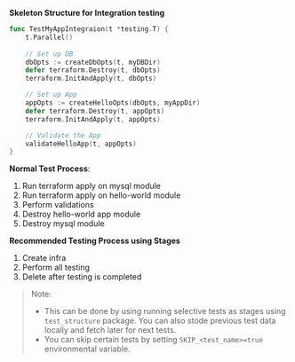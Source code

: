 **Skeleton Structure for Integration testing**

```go
func TestMyAppIntegraion(t *testing.T) {
	t.Parallel()
		
	// Set up DB
	dbOpts := createDbOpts(t, myDBDir)
	defer terraform.Destroy(t, dbOpts)
	terraform.InitAndApply(t, dbOpts)

	// Set up App
	appOpts := createHelloOpts(dbOpts, myAppDir)
	defer terraform.Destroy(t, appOpts)
	terraform.InitAndApply(t, appOpts)

	// Validate the App
	validateHelloApp(t, appOpts)
}
```

**Normal Test Process**:
1. Run terraform apply on mysql module
2. Run terraform apply on hello-world module
3. Perform validations
4. Destroy hello-world app module
5. Destroy mysql module

**Recommended Testing Process using Stages**
1. Create infra
2. Perform all testing
3. Delete after testing is completed

> Note:
> - This can be done by using running selective tests as stages using `test_structure` package. You can also stode previous test data locally and fetch later for next tests.
> - You can skip certain tests by setting `SKIP_<test_name>=true` environmental variable.